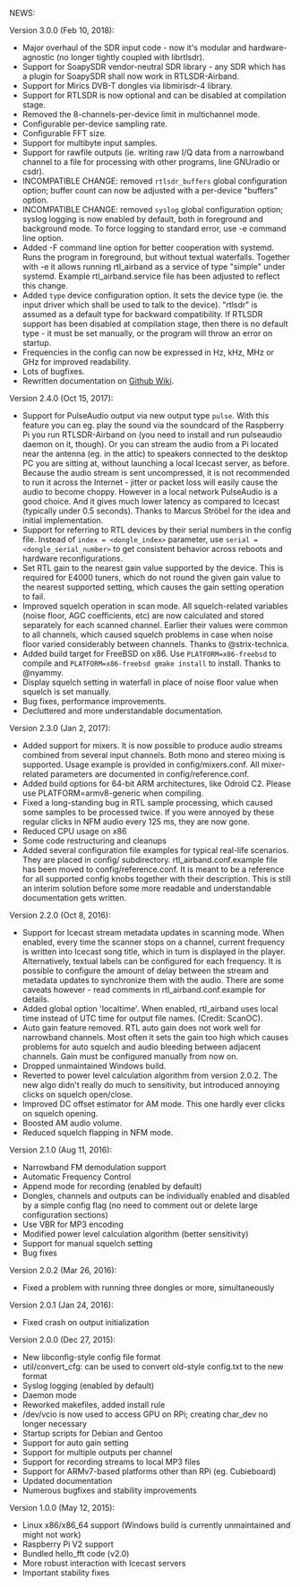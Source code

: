 NEWS:

Version 3.0.0 (Feb 10, 2018):
 * Major overhaul of the SDR input code - now it's modular and
   hardware-agnostic (no longer tightly coupled with librtlsdr).
 * Support for SoapySDR vendor-neutral SDR library - any SDR which has
   a plugin for SoapySDR shall now work in RTLSDR-Airband.
 * Support for Mirics DVB-T dongles via libmirisdr-4 library.
 * Support for RTLSDR is now optional and can be disabled at compilation
   stage.
 * Removed the 8-channels-per-device limit in multichannel mode.
 * Configurable per-device sampling rate.
 * Configurable FFT size.
 * Support for multibyte input samples.
 * Support for rawfile outputs (ie. writing raw I/Q data from a
   narrowband channel to a file for processing with other programs,
   line GNUradio or csdr).
 * INCOMPATIBLE CHANGE: removed `rtlsdr_buffers` global configuration
   option; buffer count can now be adjusted with a per-device
   "buffers" option.
 * INCOMPATIBLE CHANGE: removed `syslog` global configuration option;
   syslog logging is now enabled by default, both in foreground and
   background mode. To force logging to standard error, use -e command
   line option.
 * Added -F command line option for better cooperation with systemd.
   Runs the program in foreground, but without textual waterfalls.
   Together with -e it allows running rtl_airband as a service of type
   "simple" under systemd. Example rtl_airband.service file has been
   adjusted to reflect this change.
 * Added `type` device configuration option. It sets the device type
   (ie. the input driver which shall be used to talk to the device).
   "rtlsdr" is assumed as a default type for backward compatibility.
   If RTLSDR support has been disabled at compilation stage, then
   there is no default type - it must be set manually, or the program
   will throw an error on startup.
 * Frequencies in the config can now be expressed in Hz, kHz, MHz or GHz
   for improved readability.
 * Lots of bugfixes.
 * Rewritten documentation on [Github Wiki](https://github.com/szpajder/RTLSDR-Airband/wiki).

Version 2.4.0 (Oct 15, 2017):
 * Support for PulseAudio output via new output type `pulse`. With this
   feature you can eg. play the sound via the soundcard of the Raspberry
   Pi you run RTLSDR-Airband on (you need to install and run pulseaudio
   daemon on it, though). Or you can stream the audio from a Pi located
   near the antenna (eg. in the attic) to speakers connected to the desktop
   PC you are sitting at, without launching a local Icecast server,
   as before. Because the audio stream is sent uncompressed, it is
   not recommended to run it across the Internet - jitter or packet loss
   will easily cause the audio to become choppy. However in a local network
   PulseAudio is a good choice. And it gives much lower latency as compared
   to Icecast (typically under 0.5 seconds). Thanks to Marcus Ströbel
   for the idea and initial implementation.
 * Support for referring to RTL devices by their serial numbers in the
   config file. Instead of `index = <dongle_index>` parameter, use `serial =
   <dongle_serial_number>` to get consistent behavior across reboots
   and hardware reconfigurations.
 * Set RTL gain to the nearest gain value supported by the device. This is
   required for E4000 tuners, which do not round the given gain value to
   the nearest supported setting, which causes the gain setting operation
   to fail.
 * Improved squelch operation in scan mode. All squelch-related variables
   (noise floor, AGC coefficients, etc) are now calculated and stored
   separately for each scanned channel. Earlier their values were common
   to all channels, which caused squelch problems in case when noise floor
   varied considerably between channels. Thanks to @strix-technica.
 * Added build target for FreeBSD on x86. Use `PLATFORM=x86-freebsd` to
   compile and `PLATFORM=x86-freebsd gmake install` to install. Thanks
   to @nyammy.
 * Display squelch setting in waterfall in place of noise floor value when
   squelch is set manually.
 * Bug fixes, performance improvements.
 * Decluttered and more understandable documentation.

Version 2.3.0 (Jan 2, 2017):
 * Added support for mixers. It is now possible to produce audio streams
   combined from several input channels. Both mono and stereo mixing is
   supported. Usage example is provided in config/mixers.conf. All
   mixer-related parameters are documented in config/reference.conf.
 * Added build options for 64-bit ARM architectures, like Odroid C2.
   Please use PLATFORM=armv8-generic when compiling.
 * Fixed a long-standing bug in RTL sample processing, which caused some
   samples to be processed twice. If you were annoyed by these regular
   clicks in NFM audio every 125 ms, they are now gone.
 * Reduced CPU usage on x86
 * Some code restructuring and cleanups
 * Added several configuration file examples for typical real-life
   scenarios. They are placed in config/ subdirectory. rtl_airband.conf.example
   file has been moved to config/reference.conf. It is meant to be a reference
   for all supported config knobs together with their description. This is
   still an interim solution before some more readable and understandable
   documentation gets written.

Version 2.2.0 (Oct 8, 2016):
 * Support for Icecast stream metadata updates in scanning mode. When enabled,
   every time the scanner stops on a channel, current frequency is written into
   Icecast song title, which in turn is displayed in the player. Alternatively,
   textual labels can be configured for each frequency. It is possible
   to configure the amount of delay between the stream and metadata updates to
   synchronize them with the audio. There are some caveats however - read
   comments in rtl_airband.conf.example for details.
 * Added global option 'localtime'. When enabled, rtl_airband uses local time
   instead of UTC time for output file names. (Credit: ScanOC).
 * Auto gain feature removed. RTL auto gain does not work well for narrowband
   channels. Most often it sets the gain too high which causes problems for
   auto squelch and audio bleeding between adjacent channels. Gain must be
   configured manually from now on.
 * Dropped unmaintained Windows build.
 * Reverted to power level calculation algorithm from version 2.0.2. The new
   algo didn't really do much to sensitivity, but introduced annoying clicks
   on squelch open/close.
 * Improved DC offset estimator for AM mode. This one hardly ever clicks
   on squelch opening.
 * Boosted AM audio volume.
 * Reduced squelch flapping in NFM mode.

Version 2.1.0 (Aug 11, 2016):
 * Narrowband FM demodulation support
 * Automatic Frequency Control
 * Append mode for recording (enabled by default)
 * Dongles, channels and outputs can be individually enabled and disabled
   by a simple config flag (no need to comment out or delete large
   configuration sections)
 * Use VBR for MP3 encoding
 * Modified power level calculation algorithm (better sensitivity)
 * Support for manual squelch setting
 * Bug fixes

Version 2.0.2 (Mar 26, 2016):
 * Fixed a problem with running three dongles or more, simultaneously

Version 2.0.1 (Jan 24, 2016):
 * Fixed crash on output initialization

Version 2.0.0 (Dec 27, 2015):
 * New libconfig-style config file format
 * util/convert_cfg: can be used to convert old-style config.txt to the new format
 * Syslog logging (enabled by default)
 * Daemon mode
 * Reworked makefiles, added install rule
 * /dev/vcio is now used to access GPU on RPi; creating char_dev no longer necessary
 * Startup scripts for Debian and Gentoo
 * Support for auto gain setting
 * Support for multiple outputs per channel
 * Support for recording streams to local MP3 files
 * Support for ARMv7-based platforms other than RPi (eg. Cubieboard)
 * Updated documentation
 * Numerous bugfixes and stability improvements

Version 1.0.0 (May 12, 2015):
 * Linux x86/x86_64 support (Windows build is currently unmaintained and might not work)
 * Raspberry Pi V2 support
 * Bundled hello_fft code (v2.0)
 * More robust interaction with Icecast servers
 * Important stability fixes
